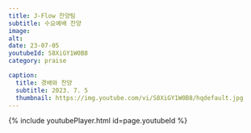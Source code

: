 ```yaml
---
title: J-Flow 찬양팀
subtitle: 수요예배 찬양
image:
alt:
date: 23-07-05
youtubeId: S8XiGY1W0B8
category: praise

caption:
  title: 경배와 찬양
  subtitle: 2023. 7. 5
  thumbnail: https://img.youtube.com/vi/S8XiGY1W0B8/hqdefault.jpg
---
```


{% include youtubePlayer.html id=page.youtubeId %}
